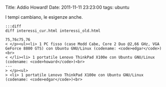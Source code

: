 Title: Addio Howard!
Date:  2011-11-11 23:23:00
tags: ubuntu

I tempi cambiano, le esigenze anche.

    :::diff
	diff interessi_cur.html interessi_old.html

	75,76c75,76
	< </p><ul><li> 1 PC fisso (case Modd Cabe, Core 2 Duo @2,66 GHz, VGA GeForce 8800 GTS) con Ubuntu GNU/Linux (codename: <code>edgar</code>)<br>
	< </li><li> 1 portatile Lenovo ThinkPad X100e con Ubuntu GNU/Linux (codename: <code>howard</code>)<br>
	---
	> </p><ul>
	> <li> 1 portatile Lenovo ThinkPad X100e con Ubuntu GNU/Linux (codename: <code>edgar</code>)<br>

